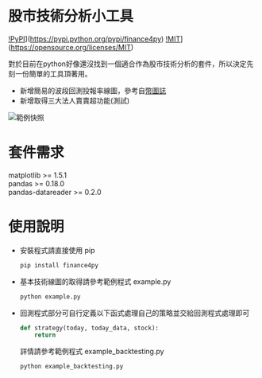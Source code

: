 股市技術分析小工具
======================
[!PyPI](https://img.shields.io/badge/pipy-v0.2.2-green.svg)](https://pypi.python.org/pypi/finance4py)
[!MIT](https://img.shields.io/github/license/shwang-bk/finance4py)](https://opensource.org/licenses/MIT)


對於目前在python好像還沒找到一個適合作為股市技術分析的套件，所以決定先刻一份簡單的工具頂著用。   
* 新增簡易的波段回測投報率線圖，參考自[幣圖誌](http://www.bituzi.com/2014/12/Rbacktest6mins.html)    
* 新增取得三大法人賣賣超功能(測試)

![範例快照](example_screenshot.png)

套件需求
======================
matplotlib >= 1.5.1   
pandas >= 0.18.0   
pandas-datareader >= 0.2.0   

使用說明
======================
* 安裝程式請直接使用 pip
  ```sh
  pip install finance4py
  ```
  
* 基本技術線圖的取得請參考範例程式 example.py
  ```sh
  python example.py
  ```

* 回測程式部分可自行定義以下函式處理自己的策略並交給回測程式處理即可
  ```python
  def strategy(today, today_data, stock):
      return
  ```
  詳情請參考範例程式 example_backtesting.py
  ```sh
  python example_backtesting.py   
  ```
  
